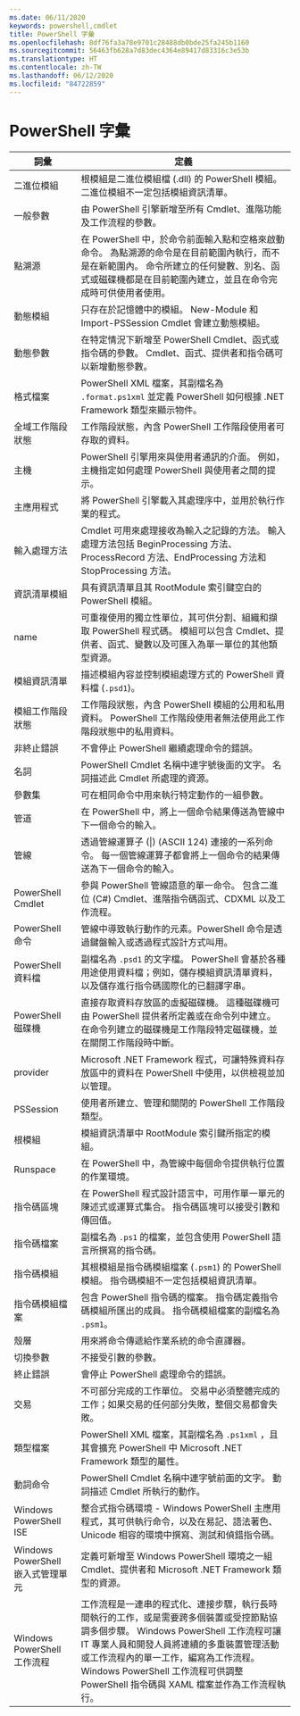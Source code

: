 ```yaml
---
ms.date: 06/11/2020
keywords: powershell,cmdlet
title: PowerShell 字彙
ms.openlocfilehash: 8df76fa3a78e9701c28488db0bde25fa245b1160
ms.sourcegitcommit: 56463fb628a7d83dec4364e89417d83316c3e53b
ms.translationtype: HT
ms.contentlocale: zh-TW
ms.lasthandoff: 06/12/2020
ms.locfileid: "84722859"
---
```

# <a name="powershell-glossary"></a>PowerShell 字彙

|            詞彙             | 定義 |
| --------------------------- | ---------- |
| 二進位模組               | 根模組是二進位模組檔 (.dll) 的 PowerShell 模組。 二進位模組不一定包括模組資訊清單。 |
| 一般參數            | 由 PowerShell 引擎新增至所有 Cmdlet、進階功能及工作流程的參數。 |
| 點溯源                  | 在 PowerShell 中，於命令前面輸入點和空格來啟動命令。 為點溯源的命令是在目前範圍內執行，而不是在新範圍內。 命令所建立的任何變數、別名、函式或磁碟機都是在目前範圍內建立，並且在命令完成時可供使用者使用。 |
| 動態模組              | 只存在於記憶體中的模組。 New-Module 和 Import-PSSession Cmdlet 會建立動態模組。 |
| 動態參數           | 在特定情況下新增至 PowerShell Cmdlet、函式或指令碼的參數。 Cmdlet、函式、提供者和指令碼可以新增動態參數。 |
| 格式檔案             | PowerShell XML 檔案，其副檔名為 `.format.ps1xml` 並定義 PowerShell 如何根據 .NET Framework 類型來顯示物件。 |
| 全域工作階段狀態        | 工作階段狀態，內含 PowerShell 工作階段使用者可存取的資料。 |
| 主機                        | PowerShell 引擎用來與使用者通訊的介面。 例如，主機指定如何處理 PowerShell 與使用者之間的提示。 |
| 主應用程式            | 將 PowerShell 引擎載入其處理序中，並用於執行作業的程式。 |
| 輸入處理方法     | Cmdlet 可用來處理接收為輸入之記錄的方法。 輸入處理方法包括 BeginProcessing 方法、ProcessRecord 方法、EndProcessing 方法和 StopProcessing 方法。 |
| 資訊清單模組             | 具有資訊清單且其 RootModule 索引鍵空白的 PowerShell 模組。 |
| name                      | 可重複使用的獨立性單位，其可供分割、組織和擷取 PowerShell 程式碼。 模組可以包含 Cmdlet、提供者、函式、變數以及可匯入為單一單位的其他類型資源。 |
| 模組資訊清單             | 描述模組內容並控制模組處理方式的 PowerShell 資料檔 (`.psd1`)。 |
| 模組工作階段狀態        | 工作階段狀態，內含 PowerShell 模組的公用和私用資料。 PowerShell 工作階段使用者無法使用此工作階段狀態中的私用資料。 |
| 非終止錯誤       | 不會停止 PowerShell 繼續處理命令的錯誤。 |
| 名詞                        | PowerShell Cmdlet 名稱中連字號後面的文字。 名詞描述此 Cmdlet 所處理的資源。 |
| 參數集               | 可在相同命令中用來執行特定動作的一組參數。 |
| 管道                        | 在 PowerShell 中，將上一個命令結果傳送為管線中下一個命令的輸入。 |
| 管線                    | 透過管線運算子 (&#124;) (ASCII 124) 連接的一系列命令。 每一個管線運算子都會將上一個命令的結果傳送為下一個命令的輸入。 |
| PowerShell Cmdlet           | 參與 PowerShell 管線語意的單一命令。 包含二進位 (C#) Cmdlet、進階指令碼函式、CDXML 以及工作流程。 |
| PowerShell 命令          | 管線中導致執行動作的元素。PowerShell 命令是透過鍵盤輸入或透過程式設計方式叫用。 |
| PowerShell 資料檔        | 副檔名為 `.psd1` 的文字檔。 PowerShell 會基於各種用途使用資料檔；例如，儲存模組資訊清單資料，以及儲存進行指令碼國際化的已翻譯字串。 |
| PowerShell 磁碟機            | 直接存取資料存放區的虛擬磁碟機。 這種磁碟機可由 PowerShell 提供者所定義或在命令列中建立。 在命令列建立的磁碟機是工作階段特定磁碟機，並在關閉工作階段時中斷。 |
| provider                    | Microsoft .NET Framework 程式，可讓特殊資料存放區中的資料在 PowerShell 中使用，以供檢視並加以管理。 |
| PSSession                   | 使用者所建立、管理和關閉的 PowerShell 工作階段類型。 |
| 根模組                 | 模組資訊清單中 RootModule 索引鍵所指定的模組。 |
| Runspace                    | 在 PowerShell 中，為管線中每個命令提供執行位置的作業環境。 |
| 指令碼區塊                | 在 PowerShell 程式設計語言中，可用作單一單元的陳述式或運算式集合。 指令碼區塊可以接受引數和傳回值。 |
| 指令碼檔案                 | 副檔名為 `.ps1` 的檔案，並包含使用 PowerShell 語言所撰寫的指令碼。 |
| 指令碼模組               | 其根模組是指令碼模組檔案 (`.psm1`) 的 PowerShell 模組。 指令碼模組不一定包括模組資訊清單。 |
| 指令碼模組檔案          | 包含 PowerShell 指令碼的檔案。 指令碼定義指令碼模組所匯出的成員。 指令碼模組檔案的副檔名為 `.psm1`。 |
| 殼層                       | 用來將命令傳遞給作業系統的命令直譯器。 |
| 切換參數            | 不接受引數的參數。 |
| 終止錯誤           | 會停止 PowerShell 處理命令的錯誤。 |
| 交易                 | 不可部分完成的工作單位。 交易中必須整體完成的工作；如果交易的任何部分失敗，整個交易都會失敗。 |
| 類型檔案                  | PowerShell XML 檔案，其副檔名為 `.ps1xml` ，且其會擴充 PowerShell 中 Microsoft .NET Framework 類型的屬性。 |
| 動詞命令                        | PowerShell Cmdlet 名稱中連字號前面的文字。 動詞描述 Cmdlet 所執行的動作。 |
| Windows PowerShell ISE      | 整合式指令碼環境 - Windows PowerShell 主應用程式，其可供執行命令，以及在易記、語法著色、Unicode 相容的環境中撰寫、測試和偵錯指令碼。 |
| Windows PowerShell 嵌入式管理單元  | 定義可新增至 Windows PowerShell 環境之一組 Cmdlet、提供者和 Microsoft .NET Framework 類型的資源。 |
| Windows PowerShell 工作流程 | 工作流程是一連串的程式化、連接步驟，執行長時間執行的工作，或是需要跨多個裝置或受控節點協調多個步驟。 Windows PowerShell 工作流程可讓 IT 專業人員和開發人員將連續的多重裝置管理活動或工作流程內的單一工作，編寫為工作流程。 Windows PowerShell 工作流程可供調整 PowerShell 指令碼與 XAML 檔案並作為工作流程執行。 |
